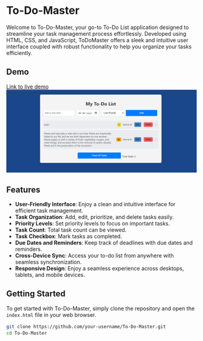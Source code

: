 # To-Do-Master

Welcome to To-Do-Master, your go-to To-Do List application designed to streamline your task management process effortlessly. Developed using HTML, CSS, and JavaScript, ToDoMaster offers a sleek and intuitive user interface coupled with robust functionality to help you organize your tasks efficiently.

## Demo

[Link to live demo](https://sagar-1m.github.io/To-Do-Master/)
![Home](https://github.com/sagar-1m/To-Do-Master/blob/main/Capture.PNG)

## Features

- **User-Friendly Interface**: Enjoy a clean and intuitive interface for efficient task management.
- **Task Organization**: Add, edit, prioritize, and delete tasks easily.
- **Priority Levels**: Set priority levels to focus on important tasks.
- **Task Count**: Total task count can be viewed.
- **Task Checkbox**: Mark tasks as completed.
- **Due Dates and Reminders**: Keep track of deadlines with due dates and reminders.
- **Cross-Device Sync**: Access your to-do list from anywhere with seamless synchronization.
- **Responsive Design**: Enjoy a seamless experience across desktops, tablets, and mobile devices.

## Getting Started

To get started with To-Do-Master, simply clone the repository and open the `index.html` file in your web browser.

```bash
git clone https://github.com/your-username/To-Do-Master.git
cd To-Do-Master
```
